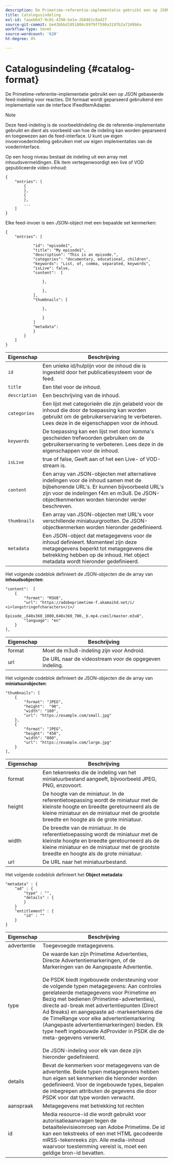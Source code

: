 ```yaml
---
description: De Primetime-referentie-implementatie gebruikt een op JSON gebaseerde feed-indeling voor reacties. Dit formaat wordt geparseerd gebruikend een implementatie van de interface IFeedItemAdapter.
title: Catalogusindeling
exl-id: faaeb647-9c01-4290-be1e-2b8461c8ad27
source-git-commit: be43bbbd1051886c8979ff590a3197b2a7249b6a
workflow-type: tm+mt
source-wordcount: '620'
ht-degree: 0%

---
```


# Catalogusindeling {#catalog-format}

De Primetime-referentie-implementatie gebruikt een op JSON gebaseerde feed-indeling voor reacties. Dit formaat wordt geparseerd gebruikend een implementatie van de interface IFeedItemAdapter.

>[!NOTE]
>
>Deze feed-indeling is de voorbeeldindeling die de referentie-implementatie gebruikt en dient als voorbeeld van hoe de indeling kan worden geparseerd en toegewezen aan de feed-interface. U kunt uw eigen invoervoederindeling gebruiken met uw eigen implementaties van de voederinterface.

Op een hoog niveau bestaat de indeling uit een array met inhoudsvermeldingen. Elk item vertegenwoordigt een live of VOD gepubliceerde video-inhoud:

```
{
    "entries": [
        {
        },
        {
        },
        ...
    ]
}
```

Elke feed-invoer is een JSON-object met een bepaalde set kenmerken:

```
{
    "entries": [
        
            "id": "episode1",
            "title": "My episode1",
            "description": "This is an episode.",
            "categories": "documentary, educational, children",
            "keywords": "List, of, comma, separated, keywords",
            "isLive": false,
            "content":  [
                
                },
                
                },
            ],
            "thumbnails": [
                
                },
                
                }
            ]
            "metadata": 
            } 
        }
    ]
}
```

| Eigenschap | Beschrijving |
|---|---|
| `id` | Een unieke id/hulplijn voor de inhoud die is ingesteld door het publicatiesysteem voor de feed. |
| `title` | Een titel voor de inhoud. |
| `description` | Een beschrijving van de inhoud. |
| `categories` | Een lijst met categorieën die zijn gelabeld voor de inhoud die door de toepassing kan worden gebruikt om de gebruikerservaring te verbeteren. Lees deze in de eigenschappen voor de inhoud. |
| `keywords` | De toepassing kan een lijst met door komma&#39;s gescheiden trefwoorden gebruiken om de gebruikerservaring te verbeteren. Lees deze in de eigenschappen voor de inhoud. |
| `isLive` | true of false, Geeft aan of het een Live- of VOD-stream is. |
| `content` | Een array van JSON-objecten met alternatieve indelingen voor de inhoud samen met de bijbehorende URL&#39;s. Er kunnen bijvoorbeeld URL&#39;s zijn voor de indelingen f4m en m3u8. De JSON-objectkenmerken worden hieronder verder beschreven. |
| `thumbnails` | Een array van JSON-objecten met URL&#39;s voor verschillende miniatuurgrootten. De JSON-objectkenmerken worden hieronder gedefinieerd. |
| `metadata` | Een JSON-object dat metagegevens voor de inhoud definieert. Momenteel zijn deze metagegevens beperkt tot metagegevens die betrekking hebben op de inhoud. Het object metadata wordt hieronder gedefinieerd. |

Het volgende codeblok definieert de JSON-objecten die de array van **inhoudsobjecten**:

```
"content":  [
    {
        "format": "M3U8",
        "url": "https://adobeprimetime-f.akamaihd.net/i/
<i>longstringofcharacters</i>/
                 Episode_,640x360_1000,640x360_700,_b.mp4.csmil/master.m3u8",
        "language": "en"
    }  
],
```

| Eigenschap | Beschrijving |
|--- |--- |
| format | Moet de m3u8-indeling zijn voor Android. |
| url | De URL naar de videostream voor de opgegeven indeling. |

Het volgende codeblok definieert de JSON-objecten die de array van **miniatuurobjecten**:

```
"thumbnails": [
    {
        "format": "JPEG",
        "height":  "90",
        "width": "160",
        "url": "https://example.com/small.jpg"
    },
    {
        "format": "JPEG",
        "height": "450",
        "width": "800",
        "url": "https://example.com/large.jpg"
    }
],
```

| Eigenschap | Beschrijving |
|---|---|
| format | Een tekenreeks die de indeling van het miniatuurbestand aangeeft, bijvoorbeeld JPEG, PNG, enzovoort. |
| height | De hoogte van de miniatuur. In de referentietoepassing wordt de miniatuur met de kleinste hoogte en breedte geretourneerd als de kleine miniatuur en de miniatuur met de grootste breedte en hoogte als de grote miniatuur. |
| width | De breedte van de miniatuur. In de referentietoepassing wordt de miniatuur met de kleinste hoogte en breedte geretourneerd als de kleine miniatuur en de miniatuur met de grootste breedte en hoogte als de grote miniatuur. |
| url | De URL naar het miniatuurbestand. |

Het volgende codeblok definieert het **Object metadata**:

```
"metadata" : {
    "ad" : {
        "type" : "",
        "details" : {
        }
    }
    "entitlement" : {
        "id" : ""
    }
}
```

| Eigenschap | Beschrijving |
|--- |--- |
| advertentie | Toegevoegde metagegevens. |
| type | De waarde kan zijn Primetime Advertenties, Directe Advertentiemarkeringen, of de Markeringen van de Aangepaste Advertentie. <br/><br/>De PSDK biedt ingebouwde ondersteuning voor de volgende typen metagegevens: Aan controles gerelateerde metagegevens voor Primetime en Bezig met bedienen (Primetime-advertenties), directe ad-break met advertentiepunten (Direct Ad Breaks) en aangepaste ad-markeertekens die de TimeRange voor elke advertentiemarkering (Aangepaste advertentiemarkeringen) bieden. Elk type heeft ingebouwde AdProvider in PSDK die de meta-gegevens verwerkt.  <br/><br/>De JSON-indeling voor elk van deze zijn hieronder gedefinieerd. |
| details | Bevat de kenmerken voor metagegevens van de advertentie. Beide typen metagegevens hebben hun eigen set kenmerken die hieronder worden gedefinieerd. Voor de ingebouwde types, bepalen de inbegrepen attributen de gegevens die door PSDK voor dat type worden verwacht. |
| aanspraak | Metagegevens met betrekking tot rechten |
| id | Media resource-id die wordt gebruikt voor autorisatieaanvragen tegen de betaaltelevisieomroep van Adobe Primetime. De id kan een tekstreeks of een met HTML gecodeerde mRSS-tekenreeks zijn. Alle media-inhoud waarvoor toestemming vereist is, moet een geldige bron-id bevatten. |
